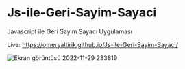 # Js-ile-Geri-Sayim-Sayaci

Javascript ile Geri Sayım Sayacı Uygulaması

Live: https://omeryaltirik.github.io/Js-ile-Geri-Sayim-Sayaci/


![Ekran görüntüsü 2022-11-29 233819](https://user-images.githubusercontent.com/40443652/204642745-39ed0443-abf3-4b38-be0f-6fa49726be5b.png)
